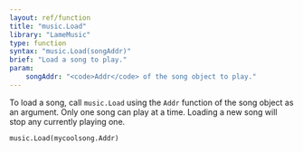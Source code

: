```yaml
---
layout: ref/function
title: "music.Load"
library: "LameMusic"
type: function
syntax: "music.Load(songAddr)"
brief: "Load a song to play."
param:
    songAddr: "<code>Addr</code> of the song object to play."
---
```


To load a song, call `music.Load` using the `Addr` function of 
the song object as an argument. Only one song can play at 
a time. Loading a new song will stop any currently playing one.

```
music.Load(mycoolsong.Addr)
```

